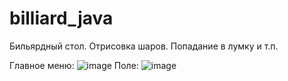 # billiard_java

Бильярдный стол. Отрисовка шаров. Попадание в лумку и т.п.

Главное меню: ![image](https://github.com/eps1lonline/billiard_java/assets/113098677/6899d6e8-fce8-47b8-9952-77257119976f)
Поле: ![image](https://github.com/eps1lonline/billiard_java/assets/113098677/2966abf7-9828-4797-ad71-be91b9732ff4)
